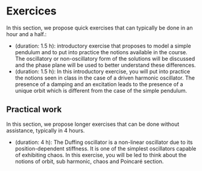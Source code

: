 # Exercices

In this section, we propose quick exercises that can typically be done in an hour and a half.:

* [](ode:tutorial:simple_pendulum) (duration: 1.5 h): introductory exercise that proposes to model a simple pendulum and to put into practice the notions available in the course. The oscillatory or non-oscillatory form of the solutions will be discussed and the phase plane will be used to better understand these differences.
* [](ode:tutorial:driven_harmonic_oscillator) (duration: 1.5 h): In this introductory exercise, you will put into practice the notions seen in class in the case of a driven harmonic oscillator. The presence of a damping and an excitation leads to the presence of a unique orbit which is different from the case of the simple pendulum.



## Practical work

In this section, we propose longer exercises that can be done without assistance, typically in 4 hours.

* [](ode:practical_work:duffing_oscillator) (duration: 4 h): The Duffing oscillator is a non-linear oscillator due to its position-dependent stiffness. It is one of the simplest oscillators capable of exhibiting chaos. In this exercise, you will be led to think about the notions of orbit, sub harmonic, chaos and Poincaré section.
